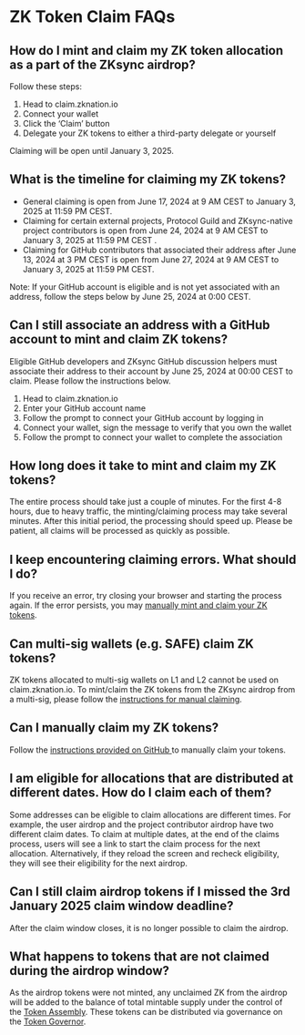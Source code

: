 # ZK Token Claim FAQs

## How do I mint and claim my ZK token allocation as a part of the ZKsync airdrop?

Follow these steps:&#x20;

1. Head to claim.zknation.io
2. Connect your wallet
3. Click the ‘Claim’ button
4. Delegate your ZK tokens to either a third-party delegate or yourself&#x20;

Claiming will be open until January 3, 2025.&#x20;

## What is the timeline for claiming my ZK tokens?

* General claiming is open from June 17, 2024 at 9 AM CEST to January 3, 2025 at 11:59 PM CEST.&#x20;
* Claiming for certain external projects, Protocol Guild and ZKsync-native project contributors is open from June 24, 2024 at 9 AM CEST to January 3, 2025 at 11:59 PM CEST .
* Claiming for GitHub contributors that associated their address after June 13, 2024 at 3 PM CEST is open from June 27, 2024 at 9 AM CEST to January 3, 2025 at 11:59 PM CEST.

Note: If your GitHub account is eligible and is not yet associated with an address, follow the steps below by June 25, 2024 at 0:00 CEST.

## Can I still associate an address with a GitHub account to mint and claim ZK tokens?

Eligible GitHub developers and ZKsync GitHub discussion helpers must associate their address to their account by June 25, 2024 at 00:00 CEST to claim. Please follow the instructions below.

1. Head to claim.zknation.io&#x20;
2. Enter your GitHub account name
3. Follow the prompt to connect your GitHub account by logging in
4. Connect your wallet, sign the message to verify that you own the wallet
5. Follow the prompt to connect your wallet to complete the association&#x20;

## How long does it take to mint and claim my ZK tokens?

The entire process should take just a couple of minutes. For the first 4-8 hours, due to heavy traffic, the minting/claiming process may take several minutes. After this initial period, the processing should speed up. Please be patient, all claims will be processed as quickly as possible.&#x20;

## I keep encountering claiming errors. What should I do?

If you receive an error, try closing your browser and starting the process again. If the error persists, you may [manually mint and claim your ZK tokens](https://github.com/ZKsync-Association/zknation-data/blob/main/README.md).

## Can multi-sig wallets (e.g. SAFE) claim ZK tokens?

ZK tokens allocated to multi-sig wallets on L1 and L2 cannot be used on claim.zknation.io. To mint/claim the ZK tokens from the ZKsync airdrop from a multi-sig, please follow the [instructions for manual claiming](https://github.com/ZKsync-Association/zknation-data/blob/main/README.md).

## Can I manually claim my ZK tokens?

Follow the [instructions provided on GitHub ](https://github.com/ZKsync-Association/zknation-data/blob/main/README.md)to manually claim your tokens.

## I am eligible for allocations that are distributed at different dates. How do I claim each of them?

Some addresses can be eligible to claim allocations are different times. For example, the user airdrop and the project contributor airdrop have two different claim dates. To claim at multiple dates, at the end of the claims process, users will see a link to start the claim process for the next allocation. Alternatively, if they reload the screen and recheck eligibility, they will see their eligibility for the next airdrop.

## Can I still claim airdrop tokens if I missed the 3rd January 2025 claim window deadline?

After the claim window closes, it is no longer possible to claim the airdrop.

## What happens to tokens that are not claimed during the airdrop window?

As the airdrop tokens were not minted, any unclaimed ZK from the airdrop will be added to the balance of total mintable supply under the control of the [Token Assembly](https://docs.zknation.io/zksync-governance/zksync-governance-procedures-overview#id-4.-governance-bodies). These tokens can be distributed via governance on the [Token Governor](https://docs.zknation.io/zksync-governance/schedule-1-standard-governance-procedures#id-4.-token-governor).&#x20;

